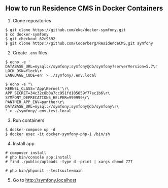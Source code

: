 ## How to run Residence CMS  in Docker Containers ##

1. Clone repositories
```
$ git clone https://github.com/eko/docker-symfony.git
$ cd docker-symfony
$ git checkout 62c9592
$ git clone https://github.com/Coderberg/ResidenceCMS.git symfony
```

2. Create ```.env``` files
```
$ echo -e '
DATABASE_URL=mysql://symfony:symfony@db/symfony?serverVersion=5.7\r
LOCK_DSN=flock\r
LANGUAGE_CODE=en' > ./symfony/.env.local

$ echo -e "\
KERNEL_CLASS='App\Kernel'\r\
APP_SECRET=34c32c8b0a7cc951fd105659f77ec1b6\r\
SYMFONY_DEPRECATIONS_HELPER=999999\r\
PANTHER_APP_ENV=panther\r\
DATABASE_URL=mysql://symfony:symfony@db/symfony\r\
" > ./symfony/.env.test.local

```

3. Run containers
```
$ docker-compose up -d
$ docker exec -it docker-symfony-php-1 /bin/sh
```

4. Install app
```
# composer install
# php bin/console app:install
# find ./public/uploads -type d -print | xargs chmod 777

# php bin/phpunit --testsuite=main
```

5. Go to http://symfony.localhost
